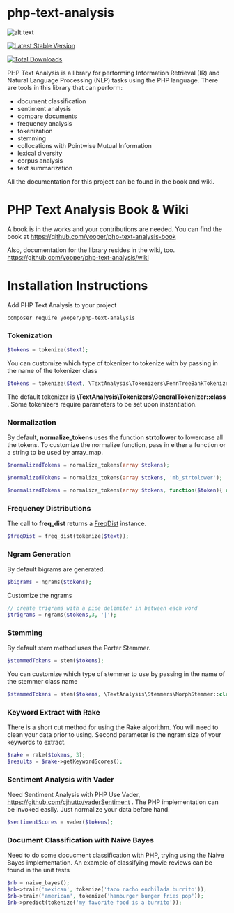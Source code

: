 php-text-analysis
=============
![alt text](https://travis-ci.org/yooper/php-text-analysis.svg?branch=master "Build status")

[![Latest Stable Version](https://poser.pugx.org/yooper/php-text-analysis/v/stable)](https://packagist.org/packages/yooper/php-text-analysis)

[![Total Downloads](https://poser.pugx.org/yooper/php-text-analysis/downloads)](https://packagist.org/packages/yooper/php-text-analysis)

PHP Text Analysis is a library for performing Information Retrieval (IR) and Natural Language Processing (NLP) tasks using the PHP language. 
There are tools in this library that can perform:

* document classification
* sentiment analysis
* compare documents
* frequency analysis
* tokenization
* stemming
* collocations with Pointwise Mutual Information
* lexical diversity
* corpus analysis
* text summarization

All the documentation for this project can be found in the book and wiki. 

PHP Text Analysis Book & Wiki
=============

A book is in the works and your contributions are needed. You can find the book
at https://github.com/yooper/php-text-analysis-book


Also, documentation for the library resides in the wiki, too. 
https://github.com/yooper/php-text-analysis/wiki


Installation Instructions
=============

Add PHP Text Analysis to your project
```
composer require yooper/php-text-analysis
```

### Tokenization
```php
$tokens = tokenize($text);
```

You can customize which type of tokenizer to tokenize with by passing in the name of the tokenizer class
```php
$tokens = tokenize($text, \TextAnalysis\Tokenizers\PennTreeBankTokenizer::class);
```
The default tokenizer is **\TextAnalysis\Tokenizers\GeneralTokenizer::class** . Some tokenizers require parameters to be set upon instantiation. 

### Normalization
By default, **normalize_tokens** uses the function **strtolower** to lowercase all the tokens. To customize
the normalize function, pass in either a function or a string to be used by array_map. 

```php
$normalizedTokens = normalize_tokens(array $tokens); 
```

```php
$normalizedTokens = normalize_tokens(array $tokens, 'mb_strtolower');

$normalizedTokens = normalize_tokens(array $tokens, function($token){ return mb_strtoupper($token); });
```

### Frequency Distributions

The call to **freq_dist** returns a [FreqDist](https://github.com/yooper/php-text-analysis/blob/master/src/Analysis/FreqDist.php) instance. 
```php
$freqDist = freq_dist(tokenize($text));
```

### Ngram Generation
By default bigrams are generated.
```php
$bigrams = ngrams($tokens);
```
Customize the ngrams
```php
// create trigrams with a pipe delimiter in between each word
$trigrams = ngrams($tokens,3, '|');
```
 
### Stemming
By default stem method uses the Porter Stemmer.
```php
$stemmedTokens = stem($tokens);
```
You can customize which type of stemmer to use by passing in the name of the stemmer class name
```php
$stemmedTokens = stem($tokens, \TextAnalysis\Stemmers\MorphStemmer::class);
```

### Keyword Extract with Rake
There is a short cut method for using the Rake algorithm. You will need to clean
your data prior to using. Second parameter is the ngram size of your keywords to extract.
```php
$rake = rake($tokens, 3);
$results = $rake->getKeywordScores();
```

### Sentiment Analysis with Vader
Need Sentiment Analysis with PHP Use Vader, https://github.com/cjhutto/vaderSentiment .
The PHP implementation can be invoked easily. Just normalize your data before hand.
```php
$sentimentScores = vader($tokens);
```

### Document Classification with Naive Bayes
Need to do some docucment classification with PHP, trying using the Naive Bayes
implementation. An example of classifying movie reviews can be found in the unit
tests

```php
$nb = naive_bayes();
$nb->train('mexican', tokenize('taco nacho enchilada burrito'));        
$nb->train('american', tokenize('hamburger burger fries pop'));  
$nb->predict(tokenize('my favorite food is a burrito'));
```



